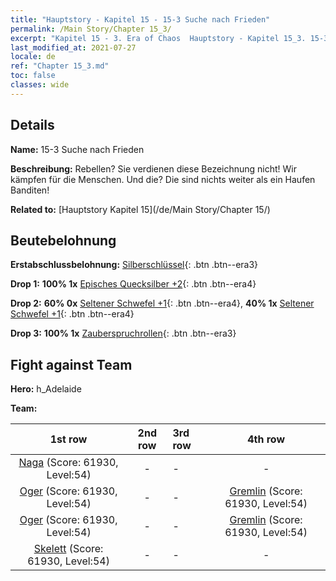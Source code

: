 ```yaml
---
title: "Hauptstory - Kapitel 15 - 15-3 Suche nach Frieden"
permalink: /Main Story/Chapter 15_3/
excerpt: "Kapitel 15 - 3. Era of Chaos  Hauptstory - Kapitel 15_3. 15-3 Suche nach Frieden"
last_modified_at: 2021-07-27
locale: de
ref: "Chapter 15_3.md"
toc: false
classes: wide
---
```


## Details

 **Name:** 15-3 Suche nach Frieden

 **Beschreibung:** Rebellen? Sie verdienen diese Bezeichnung nicht! Wir kämpfen für die Menschen. Und die? Die sind nichts weiter als ein Haufen Banditen!

 **Related to:** [Hauptstory Kapitel 15](/de/Main Story/Chapter 15/)

## Beutebelohnung

 **Erstabschlussbelohnung:** [Silberschlüssel](/ItemsDE/con_693/){: .btn .btn--era3}

 **Drop 1:** **100% 1x** [Episches Quecksilber +2](/ItemsDE/mat_49/){: .btn .btn--era4}

 **Drop 2:** **60% 0x** [Seltener Schwefel +1](/ItemsDE/mat_43/){: .btn .btn--era4}, **40% 1x** [Seltener Schwefel +1](/ItemsDE/mat_43/){: .btn .btn--era4}

 **Drop 3:** **100% 1x** [Zauberspruchrollen](/ItemsDE/con_694/){: .btn .btn--era3}


## Fight against Team
 **Hero:** h_Adelaide

 **Team:**


  | 1st row | 2nd row | 3rd row | 4th row |
  |:----:|:----:|:----|:----:|
  | [Naga](/de/units/Naga/) (Score: 61930, Level:54)  | - | - | - |
  | [Oger](/de/units/Ogre/) (Score: 61930, Level:54)  | - | - | [Gremlin](/de/units/Gremlin/) (Score: 61930, Level:54)  |
  | [Oger](/de/units/Ogre/) (Score: 61930, Level:54)  | - | - | [Gremlin](/de/units/Gremlin/) (Score: 61930, Level:54)  |
  | [Skelett](/de/units/Skeleton/) (Score: 61930, Level:54)  | - | - | - |


